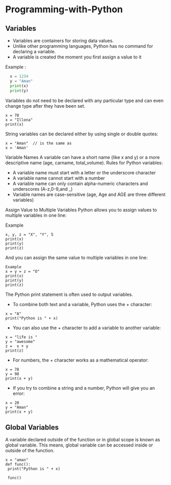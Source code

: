 # Programming-with-Python

 ## Variables


* Variables are containers for storing data values.
* Unlike other programming languages, Python has no command for declaring a variable.
* A variable is created the moment you first assign a value to it

Example :
```python
  x = 1234
  y = "Aman"
  print(x)
  print(y)
```



Variables do not need to be declared with any particular type and can even change type after they have been set.

```
x = 78   
x = "Illona" 
print(x)
```

String variables can be declared either by using single or double quotes:

```
x = "Aman"  // is the same as
x = 'Aman'
```

Variable Names
A variable can have a short name (like x and y) or a more descriptive name (age, carname, total_volume). Rules for Python variables:
* A variable name must start with a letter or the underscore character
* A variable name cannot start with a number
* A variable name can only contain alpha-numeric characters and underscores (A-z,0-9,and _)
* Variable names are case-sensitive (age, Age and AGE are three different variables)


Assign Value to Multiple Variables
Python allows you to assign values to multiple variables in one line:

Example

```
x, y, z = "X", "Y", 5
print(x)
print(y)
print(z)
```

And you can assign the same value to multiple variables in one line:

```
Example
x = y = z = "O"
print(x)
print(y)
print(z)
```

The Python print statement is often used to output variables.

* To combine both text and a variable, Python uses the + character:

```
x = "A"
print("Python is " + x)
```

* You can also use the + character to add a variable to another variable:

```
x = "life is "
y = "awesome"
z =  x + y
print(z)
```

* For numbers, the + character works as a mathematical operator:
```
x = 78
y = 98
print(x + y)
```
* If you try to combine a string and a number, Python will give you an error:

```
x = 20
y = "Aman"
print(x + y)
```
## Global Variables
 
 A variable declared outside of the function or in global scope is known as global variable. This means, global variable can be accessed inside or outside of the function.
 
 ```
 x = "aman"
def func():
  print("Python is " + x)
  
  func()
```
